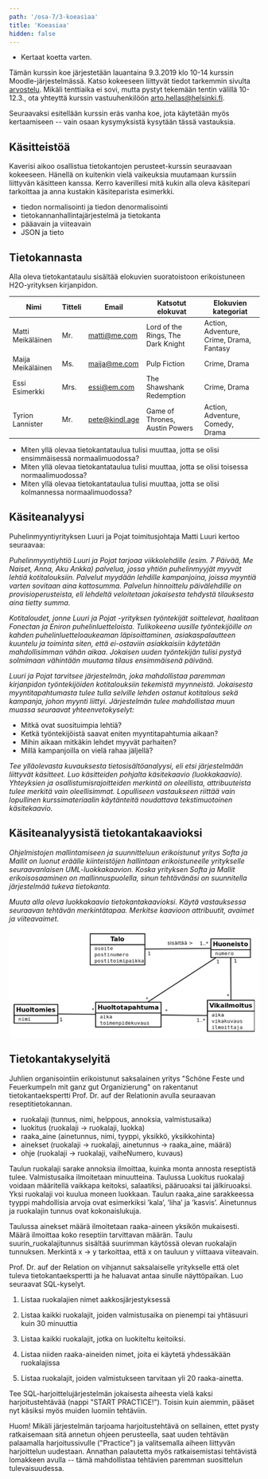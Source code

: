 ```yaml
---
path: '/osa-7/3-koeasiaa'
title: 'Koeasiaa'
hidden: false
---
```



<text-box variant='learningObjectives' name='Oppimistavoitteet'>

- Kertaat koetta varten.

</text-box>

Tämän kurssin koe järjestetään lauantaina 9.3.2019 klo 10-14 kurssin Moodle-järjestelmässä. Katso kokeeseen liittyvät tiedot tarkemmin sivulta [arvostelu](/arvostelu). Mikäli tenttiaika ei sovi, mutta pystyt tekemään tentin välillä 10-12.3., ota yhteyttä kurssin vastuuhenkilöön arto.hellas@helsinki.fi.

Seuraavaksi esitellään kurssin eräs vanha koe, jota käytetään myös kertaamiseen -- vain osaan kysymyksistä kysytään tässä vastauksia.


## Käsitteistöä

Kaverisi aikoo osallistua tietokantojen perusteet-kurssin seuraavaan kokeeseen. Hänellä on kuitenkin vielä vaikeuksia muutamaan kurssiin liittyvän käsitteen kanssa. Kerro kaverillesi mitä kukin alla oleva käsitepari tarkoittaa ja anna kustakin käsiteparista esimerkki.

- tiedon normalisointi ja tiedon denormalisointi
- tietokannanhallintajärjestelmä ja tietokanta
- pääavain ja viiteavain
- JSON ja tieto


## Tietokannasta

Alla oleva tietokantataulu sisältää elokuvien suoratoistoon erikoistuneen H2O-yrityksen kirjanpidon.

| Nimi               | Titteli  | Email           | Katsotut elokuvat                  | Elokuvien kategoriat                      |
| --                 | --       | --              | --                                 | --                                        |
| Matti Meikäläinen  | Mr.      | matti@me.com    | Lord of the Rings, The Dark Knight | Action, Adventure, Crime, Drama, Fantasy  |
| Maija Meikäläinen  | Ms.      | maija@me.com    | Pulp Fiction                       | Crime, Drama                              |
| Essi Esimerkki     | Mrs.     | essi@em.com     | The Shawshank Redemption           | Crime, Drama                              |
| Tyrion Lannister   | Mr.      | pete@kindl.age  | Game of Thrones, Austin Powers     | Action, Adventure, Comedy, Drama          |


* Miten yllä olevaa tietokantataulua tulisi muuttaa, jotta se olisi ensimmäisessä normaalimuodossa?
* Miten yllä olevaa tietokantataulua tulisi muuttaa, jotta se olisi toisessa normaalimuodossa?
* Miten yllä olevaa tietokantataulua tulisi muuttaa, jotta se olisi kolmannessa normaalimuodossa?



## Käsiteanalyysi


Puhelinmyyntiyrityksen Luuri ja Pojat toimitusjohtaja Matti Luuri kertoo seuraavaa:

*Puhelinmyyntiyhtiö Luuri ja Pojat tarjoaa viikkolehdille (esim. 7 Päivää, Me Naiset, Anna, Aku Ankka) palvelua, jossa yhtiön puhelinmyyjät myyvät lehtiä kotitalouksiin. Palvelut myydään lehdille kampanjoina, joissa myyntiä varten sovitaan aina kattosumma. Palvelun hinnoittelu päivälehdille on provisioperusteista, eli lehdeltä veloitetaan jokaisesta tehdystä tilauksesta aina tietty summa.*

*Kotitaloudet, jonne Luuri ja Pojat -yrityksen työntekijät soittelevat, haalitaan Fonectan ja Eniron puhelinluetteloista. Tulikokeena uusille työntekijöille on kahden puhelinluetteloaukeaman läpisoittaminen, asiakaspalautteen kuuntelu ja toiminta siten, että ei-ostaviin asiakkaisiin käytetään mahdollisimman vähän aikaa. Jokaisen uuden työntekijän tulisi pystyä solmimaan vähintään muutama tilaus ensimmäisenä päivänä.*

*Luuri ja Pojat tarvitsee järjestelmän, joka mahdollistaa paremman kirjanpidon työntekijöiden kotitalouksiin tekemistä myynneistä. Jokaisesta myyntitapahtumasta tulee tulla selville lehden ostanut kotitalous sekä kampanja, johon myynti liittyi. Järjestelmän tulee mahdollistaa muun muassa seuraavat yhteenvetokyselyt:*


* Mitkä ovat suosituimpia lehtiä?
* Ketkä työntekijöistä saavat eniten myyntitapahtumia aikaan?
* Mihin aikaan mitkäkin lehdet myyvät parhaiten?
* Millä kampanjoilla on vielä rahaa jäljellä?

*Tee ylläolevasta kuvauksesta tietosisältöanalyysi, eli etsi järjestelmään liittyvät käsitteet. Luo käsitteiden pohjalta käsitekaavio (luokkakaavio). Yhteyksien ja osallistumisrajoitteiden merkintä on oleellista, attribuuteista tulee merkitä vain oleellisimmat. Lopulliseen vastaukseen riittää vain lopullinen kurssimateriaalin käytänteitä noudattava tekstimuotoinen käsitekaavio.*

<quiznator id="5c73a0c114524713f95a5b5c"></quiznator>


## Käsiteanalyysistä tietokantakaavioksi

*Ohjelmistojen mallintamiseen ja suunnitteluun erikoistunut yritys Softa ja Mallit on luonut eräälle kiinteistöjen hallintaan erikoistuneelle yritykselle seuraavanlaisen UML-luokkakaavion. Koska yrityksen Softa ja Mallit erikoisosaaminen on mallinnuspuolella, sinun tehtävänäsi on suunnitella järjestelmää tukeva tietokanta.*

*Muuta alla oleva luokkakaavio tietokantakaavioksi. Käytä vastauksessa seuraavan tehtävän merkintätapaa. Merkitse kaavioon attribuutit, avaimet ja viiteavaimet.*

<img src="../img/huoltotapahtumat.png"/>


<quiznator id="5c73a1a7017ffc13eddce954"></quiznator>


## Tietokantakyselyitä

Juhlien organisointiin erikoistunut saksalainen yritys "Schöne Feste und Feuerkumpeln mit ganz gut Organizierung" on rakentanut tietokantaekspertti Prof. Dr. auf der Relationin avulla  seuraavan reseptitietokannan.

* ruokalaji (tunnus, nimi, helppous, annoksia, valmistusaika)
* luokitus (ruokalaji -> ruokalaji, luokka)
* raaka_aine (ainetunnus, nimi, tyyppi, yksikkö, yksikkohinta)
* ainekset (ruokalaji -> ruokalaji, ainetunnus -> raaka_aine, määrä)
* ohje (ruokalaji -> ruokalaji, vaiheNumero, kuvaus)

Taulun ruokalaji sarake annoksia ilmoittaa, kuinka monta annosta reseptistä tulee. Valmistusaika ilmoitetaan minuutteina. Taulussa Luokitus ruokalaji voidaan määritellä vaikkapa keitoksi, salaatiksi, pääruoaksi tai jälkiruoaksi. Yksi ruokalaji voi kuulua moneen luokkaan. Taulun raaka_aine sarakkeessa tyyppi mahdollisia arvoja ovat esimerkiksi ’kala’, ’liha’ ja ’kasvis’. Ainetunnus ja ruokalajin tunnus ovat kokonaislukuja.

Taulussa ainekset määrä ilmoitetaan raaka-aineen yksikön mukaisesti. Määrä ilmoittaa koko reseptiin tarvittavan määrän. Taulu suurin_ruokalajitunnus sisältää suurimman käytössä olevan ruokalajin tunnuksen. Merkintä x -> y tarkoittaa, että x on tauluun y viittaava viiteavain.

Prof. Dr. auf der Relation on vihjannut saksalaiselle yritykselle että olet tuleva tietokantaekspertti ja he haluavat antaa sinulle näyttöpaikan. Luo seuraavat SQL-kyselyt.

1. Listaa ruokalajien nimet aakkosjärjestyksessä

2. Listaa kaikki ruokalajit, joiden valmistusaika on pienempi tai yhtäsuuri kuin 30 minuuttia

3. Listaa kaikki ruokalajit, jotka on luokiteltu keitoiksi.

4. Listaa niiden raaka-aineiden nimet, joita ei käytetä yhdessäkään ruokalajissa

5. Listaa ruokalajit, joiden valmistukseen tarvitaan yli 20 raaka-ainetta.


<sqltrainer-exercise name="Kyselyiden harjoittelu">

Tee SQL-harjoittelujärjestelmän jokaisesta aiheesta vielä kaksi harjoitustehtävää (nappi "START PRACTICE!"). Toisin kuin aiemmin, pääset nyt käsiksi myös muiden luomiin tehtäviin.

Huom! Mikäli järjestelmän tarjoama harjoitustehtävä on sellainen, ettet pysty ratkaisemaan sitä annetun ohjeen perusteella, saat uuden tehtävän palaamalla harjoitussivulle ("Practice") ja valitsemalla aiheen liittyvän harjoittelun uudestaan. Annathan palautetta myös ratkaisemistasi tehtävistä lomakkeen avulla -- tämä mahdollistaa tehtävien paremman suosittelun tulevaisuudessa.

</sqltrainer-exercise>
